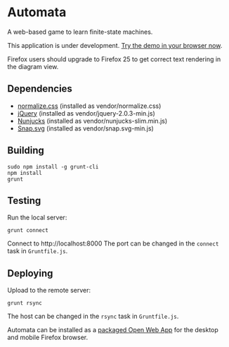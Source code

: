 Automata
========

A web-based game to learn finite-state machines.

This application is under development.
[Try the demo in your browser now](http://trame.eseo.fr/~GuillaumeSavaton/Automata/).

Firefox users should upgrade to Firefox 25 to get correct text rendering in the diagram view.

Dependencies
------------

* [normalize.css](http://necolas.github.io/normalize.css/) (installed as vendor/normalize.css)
* [jQuery](http://jquery.com/) (installed as vendor/jquery-2.0.3-min.js)
* [Nunjucks](http://jlongster.github.io/nunjucks/) (installed as vendor/nunjucks-slim.min.js)
* [Snap.svg](http://snapsvg.io/) (installed as vendor/snap.svg-min.js)

Building
--------

    sudo npm install -g grunt-cli
    npm install
    grunt

Testing
-------

Run the local server:

    grunt connect

Connect to http://localhost:8000
The port can be changed in the ``connect`` task in ``Gruntfile.js``.

Deploying
---------

Upload to the remote server:

    grunt rsync

The host can be changed in the ``rsync`` task in ``Gruntfile.js``.

Automata can be installed as a [packaged Open Web App](https://developer.mozilla.org/en-US/Apps/Developing/Packaged_apps)
for the desktop and mobile Firefox browser.
